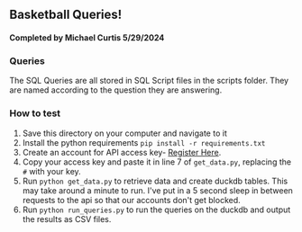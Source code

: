 ## Basketball Queries!

#### Completed by Michael Curtis 5/29/2024

### Queries

The SQL Queries are all stored in SQL Script files in the scripts folder. They are named according to the question they are answering.

### How to test

1. Save this directory on your computer and navigate to it
2. Install the python requirements `pip install -r requirements.txt`
3. Create an account for API access key- [Register Here](https://dashboard.api-football.com/register).
4. Copy your access key and paste it in line 7 of `get_data.py`, replacing the `#` with your key.
5. Run `python get_data.py` to retrieve data and create duckdb tables. This may take around a minute to run. I've put in a 5 second sleep in between requests to the api so that our accounts don't get blocked.
6. Run `python run_queries.py` to run the queries on the duckdb and output the results as CSV files.
